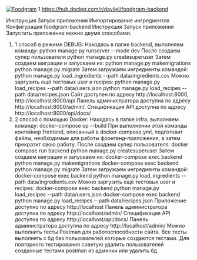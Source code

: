 [![Foodgram](https://github.com/Daviiks/foodgram-st/actions/workflows/docker-image.yml/badge.svg)](https://github.com/Daviiks/foodgram-st/actions/workflows/docker-image.yml)
1.https://hub.docker.com/r/daviiel/foodgram-backend

Инструкция
Запуск приложения
Импортирование ингредиентов
Конфигурация foodgram-backend
Инструкция
Запуск приложения
Запустить приложение можно двумя способами.
1. 1 способ в режиме DEBUG: 
Находясь в папке backend, выполняем команду:
python manage.py runserver --mode dev
После создаем супер пользователя
python manage.py createsuperuser
Затем создаем миграции и запускаем их:
python manage.py makemigrations
python manage.py migrate
Затем загружаем ингредиенты командой:
python manage.py load_ingredients --path data/ingredients.csv
Можно заргузить ещё тестовых user и recipes:
python manage.py load_recipes --path data/users.json
python manage.py load_recipes --path data/recipes.json
Сайт доступен по адресу http://localhost:8000, http://localhost:8000/api
Панель администратора доступна по адресу http://localhost:8000/admin/.
Спецификация API доступна по адресу http://localhost:8000/api/docs/
2. 2 способ с помощью Docker:
Находясь в папке infra, выполняем команду:
docker-compose up --build
При выполнении этой команды контейнер frontend, описанный в docker-compose.yml, подготовит файлы, необходимые для работы фронтенд-приложения, а затем прекратит свою работу.
После создаем супер пользователя:
docker compose run backend python manage.py createsuperuser
Затем создаем миграции и запускаем их:
docker-compose exec backend python manage.py makemigrations
docker-compose exec backend python manage.py migrate
Затем загружаем ингредиенты командой:
docker-compose exec backend python manage.py load_ingredients --path data/ingredients.csv
Можно заргузить ещё тестовых user и recipes:
docker-compose exec backend python manage.py load_recipes --path data/users.json
docker-compose exec backend python manage.py load_recipes --path data/recipes.json
Приложение доступно по адресу http://localhost
Панель администратора доступна по адресу http://localhost/admin/
Спецификация API доступна по адресу http://localhost/api/docs/
Панель администратора доступна по адресу http://localhost/admin/
Можно выполнить тесты Postman для работоспособности сайта. Все тесты выполнять с бд без пользователей которые создаются тестами. Для повторного тестирования советую удалить пользователей созданные тестами postman из админки или удалить бд.
